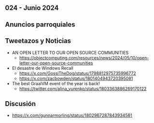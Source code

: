 024 - Junio 2024
--

## Anuncios parroquiales


## Tweetazos y Noticias
* AN OPEN LETTER TO OUR OPEN SOURCE COMMUNITIES
  * https://objectcomputing.com/resources/news/2024/05/10/open-letter-our-open-source-communities
* El desastre de Windows Recall
  * https://x.com/GossiTheDog/status/1798812975735996772
  * https://x.com/zacbowden/status/1801404943720395081
* The best GraalVM event of the year is back!
  * https://twitter.com/alina_yurenko/status/1803363886269170122

## Discusión
* https://x.com/gunnarmorling/status/1802967287843934561
